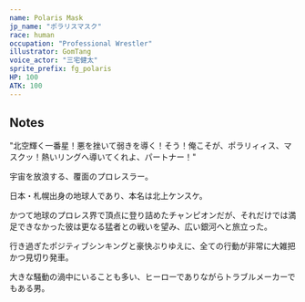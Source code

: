 ```yaml
---
name: Polaris Mask
jp_name: "ポラリスマスク"
race: human
occupation: "Professional Wrestler"
illustrator: GomTang
voice_actor: "三宅健太"
sprite_prefix: fg_polaris
HP: 100
ATK: 100
---
```


## Notes

"北空輝く一番星！悪を挫いて弱きを導く！そう！俺こそが、ポラリィィス、マスクッ！熱いリングへ導いてくれよ、パートナー！"

宇宙を放浪する、覆面のプロレスラー。

日本・札幌出身の地球人であり、本名は北上ケンスケ。

かつて地球のプロレス界で頂点に登り詰めたチャンピオンだが、それだけでは満足できなかった彼は更なる猛者との戦いを望み、広い銀河へと旅立った。

行き過ぎたポジティブシンキングと豪快ぶりゆえに、全ての行動が非常に大雑把かつ見切り発車。

大きな騒動の渦中にいることも多い、ヒーローでありながらトラブルメーカーでもある男。
